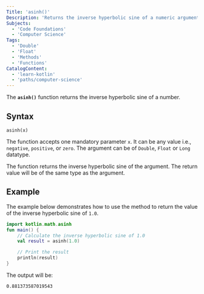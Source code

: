 ```yaml
---
Title: 'asinh()'
Description: 'Returns the inverse hyperbolic sine of a numeric argument.'
Subjects:
  - 'Code Foundations'
  - 'Computer Science'
Tags:
  - 'Double'
  - 'Float'
  - 'Methods'
  - 'Functions'
CatalogContent:
  - 'learn-kotlin'
  - 'paths/computer-science'
---
```


The **`asinh()`** function returns the inverse hyperbolic sine of a number.

## Syntax

```pseudo
asinh(x)
```

The function accepts one mandatory parameter `x`. It can be any value i.e., `negative`, `positive`, or `zero`. The argument can be of `Double`, `Float` or `Long` datatype.

The function returns the inverse hyperbolic sine of the argument. The return value will be of the same type as the argument.

## Example

The example below demonstrates how to use the method to return the value of the inverse hyperbolic sine of `1.0`.

```kotlin
import kotlin.math.asinh
fun main() {
    // Calculate the inverse hyperbolic sine of 1.0
    val result = asinh(1.0)

    // Print the result
    println(result)
}
```

The output will be:

```shell
0.881373587019543
```
